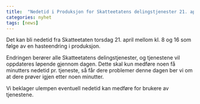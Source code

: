 ```yaml
---
title:  "Nedetid i Produksjon for Skatteetatens delingstjenester 21. april"
categories: nyhet
tags: [news]
---
```


Det kan bli nedetid fra Skatteetaten torsdag 21. april mellom kl. 8 og 16 som følge av en hasteendring i produksjon. 

Endringen berører alle Skatteetatens delingstjenester, og tjenestene vil oppdateres løpende gjennom dagen. Dette skal kun medføre noen få minutters nedetid pr. tjeneste, så får dere problemer denne dagen ber vi om at dere prøver igjen etter noen minutter.

Vi beklager ulempen eventuell nedetid kan medføre for brukere av tjenestene.
